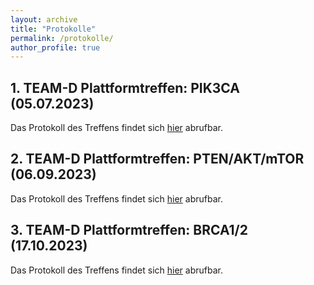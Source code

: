 ```yaml
---
layout: archive
title: "Protokolle"
permalink: /protokolle/
author_profile: true
---
```


## 1. TEAM-D Plattformtreffen: PIK3CA (05.07.2023)
Das Protokoll des Treffens findet sich [hier](https://team-deutschland.org/files/1-Protokoll-PIK3CA.pdf) abrufbar.

## 2. TEAM-D Plattformtreffen: PTEN/AKT/mTOR (06.09.2023)
Das Protokoll des Treffens findet sich [hier](https://team-deutschland.org/files/2-Protokoll-PTEN-AKT-mTOR.pdf) abrufbar.

## 3. TEAM-D Plattformtreffen: BRCA1/2 (17.10.2023)
Das Protokoll des Treffens findet sich [hier](https://team-deutschland.org/files/3-Protokoll-BRCA1-2.pdf) abrufbar.